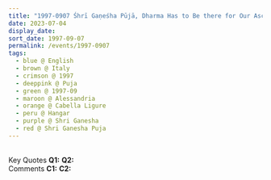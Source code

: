 ```yaml
---
title: "1997-0907 Śhrī Gaṇeśha Pūjā, Dharma Has to Be there for Our Ascent, Hangar, Cabella Ligure, Alessandria, Italy"
date: 2023-07-04
display_date: 
sort_date: 1997-09-07
permalink: /events/1997-0907
tags:
  - blue @ English
  - brown @ Italy
  - crimson @ 1997
  - deeppink @ Puja
  - green @ 1997-09
  - maroon @ Alessandria
  - orange @ Cabella Ligure
  - peru @ Hangar
  - purple @ Shri Ganesha
  - red @ Shri Ganesha Puja
---
```


<br>

<wave-list>
  <list-title color="DarkSeaGreen" width="55">Key Quotes</list-title>
  <list-item color="BlanchedAlmond" width="280"><b>Q1:</b> <i></i></list-item>
  <list-item color="Lavender" width="280"><b>Q2:</b> <i></i></list-item>
</wave-list>

<br>

<wave-list>
  <list-title color="DarkSeaGreen" width="55">Comments</list-title>
  <list-item color="BlanchedAlmond" width="280"><b>C1:</b> <i></i></list-item>
  <list-item color="Lavender" width="280"><b>C2:</b> <i></i></list-item>
</wave-list>